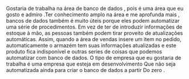 Gostaria de trabalha na área de banco de dados , pois é uma área que eu gosto  e admiro .Ter conhecimento  amplo na área e me aprofunda  mais , bancos de dados também é muito úteis porque eles podem automatizar uma série de procedimentos. Em vez de ter de introduzir informações de estoque à mão, as pessoas também podem tirar proveito de atualizações automáticas. Assim, quando a área de vendas insere um item no pedido, automaticamente o armazém tem suas informações atualizadas e este produto fica indisponível  e outras series de coisas que podemos automatizar com banco de dados.
O tipo de empresa que eu gostaria de trabalha é uma empresa que esteja  em desenvolvimento Que não seja automatizada ainda para criar o banco de dados  a partir 
Do zero .

